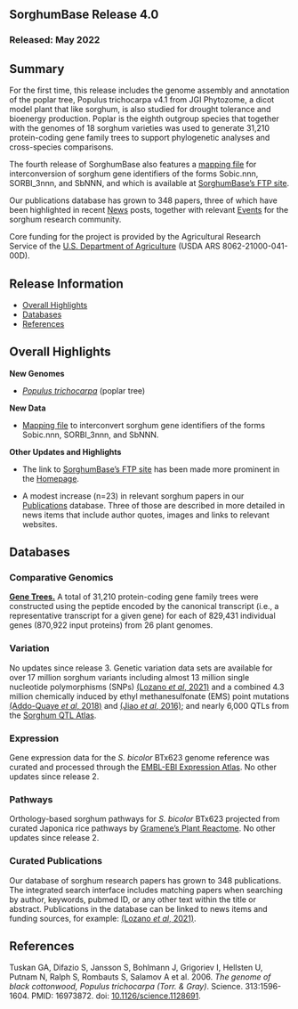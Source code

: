 ## SorghumBase Release 4.0
### Released: May 2022
## Summary

For the first time, this release includes the genome assembly and annotation of the poplar tree, Populus trichocarpa v4.1 from JGI Phytozome, a dicot model plant that like sorghum, is also studied for drought tolerance and bioenergy production. Poplar is the eighth outgroup species that together with the genomes of 18 sorghum varieties was used to generate 31,210 protein-coding gene family trees to support phylogenetic analyses and cross-species comparisons.

The fourth release of SorghumBase also features a [mapping file](https://ftp.sorghumbase.org/release-4/Sorghum_BTx623_gene_id_mapping_v3.1.1.txt) for interconversion of sorghum gene identifiers of the forms Sobic.nnn, SORBI_3nnn, and SbNNN, and which is available at [SorghumBase’s FTP site](https://ftp.sorghumbase.org/).

 Our publications database has grown to 348 papers, three of which have been highlighted in recent [News](https://www.sorghumbase.org/posts?categories=news) posts, together with relevant [Events](https://www.sorghumbase.org/events) for the sorghum research community.

Core funding for the project is provided by the Agricultural Research Service of the [U.S. Department of Agriculture](http://www.usda.gov/) (USDA ARS 8062-21000-041-00D).

## Release Information
- [Overall Highlights](#overall-highlights)
- [Databases](#databases)
- [References](#references)

## Overall Highlights

**New Genomes**

- [_Populus trichocarpa_](https://ensembl.sorghumbase.org/Populus_trichocarpa) (poplar tree)

**New Data**

- [Mapping file](https://ftp.sorghumbase.org/release-4/Sorghum_BTx623_gene_id_mapping_v3.1.1.txt) to interconvert sorghum gene identifiers of the forms Sobic.nnn, SORBI_3nnn, and SbNNN.

**Other Updates and Highlights**

- The link to [SorghumBase’s FTP site](https://ftp.sorghumbase.org/) has been made more prominent in the [Homepage](https://www.sorghumbase.org).

- A modest increase (n=23) in relevant sorghum papers in our [Publications](https://www.sorghumbase.org/publications) database. Three of those are described in more detailed in news items that include author quotes, images and links to relevant websites.


## Databases
### Comparative Genomics

[**Gene Trees.**](https://ensembl.sorghumbase.org/prot_tree_stats.html) A total of
31,210 protein-coding gene family trees were constructed using the peptide encoded by
the canonical transcript (i.e., a representative transcript for a given gene) for each
of 829,431 individual genes (870,922 input proteins) from 26 plant genomes.

### Variation

No updates since release 3. Genetic variation data sets are available for over 17 million sorghum variants including almost 13 million single nucleotide
polymorphisms (SNPs) [(Lozano _et al_, 2021)](https://sorghumbase.org/paper/comparative-evolutionary-genetics-of-deleterious-load-in-sorghum-and-maize) and a combined 4.3 million chemically induced by ethyl methanesulfonate (EMS) point mutations [(Addo-Quaye _et al_, 2018)](https://www.sorghumbase.org/paper/19942) and [(Jiao _et al_, 2016)](https://sorghumbase.org/paper/a-sorghum-mutant-resource-as-an-efficient-platform-for-gene-discovery-in-grasses); and nearly 6,000 QTLs from the [Sorghum QTL Atlas](https://aussorgm.org.au/).

### Expression

Gene expression data for the _S. bicolor_ BTx623 genome reference was curated and
processed through the [EMBL-EBI Expression Atlas](https://www.ebi.ac.uk/gxa/plant/experiments). No other updates since release 2.

### Pathways

Orthology-based sorghum pathways for _S. bicolor_ BTx623 projected from curated Japonica rice pathways by [Gramene’s Plant Reactome](https://plantreactome.gramene.org/). No other updates since release 2.

### Curated Publications

Our database of sorghum research papers has grown to 348 publications. The integrated search interface includes matching papers when searching by author, keywords, pubmed ID, or any other text within the title or abstract. Publications in the database can be linked to news items and funding sources, for example: [(Lozano _et al_, 2021)](https://sorghumbase.org/paper/comparative-evolutionary-genetics-of-deleterious-load-in-sorghum-and-maize).


## References

Tuskan GA, Difazio S, Jansson S, Bohlmann J, Grigoriev I, Hellsten U, Putnam N, Ralph S, Rombauts S, Salamov A et al. 2006. _The genome of black cottonwood, Populus trichocarpa (Torr. & Gray)_. Science. 313:1596-1604. 
PMID: 16973872. doi: [10.1126/science.1128691](https://doi.org/10.1126/science.1128691).
